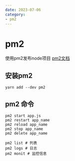 ```yaml
---
date: 2023-07-06
category:
- pm2
---
```


# pm2

使用pm2发布node项目 [pm2文档](https://pm2.fenxianglu.cn/docs/start)

## 安装pm2
```shell
yarn add --dev pm2
```

## pm2 命令
```shell
pm2 start app.js
pm2 restart app_name
pm2 reload app_name
pm2 stop app_name
pm2 delete app_name

pm2 list # 列表
pm2 logs # 日志
pm2 monit # 监控信息
```

